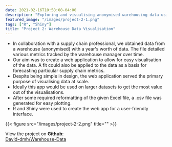 ```yaml
---
date: 2021-02-16T10:58:08-04:00
description: "Exploring and visualising anonymised warehousing data using a Shiny web application."
featured_image: "/images/project-2-1.png"
tags: ["R", "Shiny"]
title: "Project 2: Warehouse Data Visualisation"
---
```

- In collaboration with a supply chain professional, we obtained data from a warehouse (anonymised) with a year's worth of data. The file detailed various metrics tracked by the warehouse manager over time.
- Our aim was to create a web application to allow for easy visualisation of the data. A fit could also be applied to the data as a basis for forecasting particular supply chain metrics. 
- Despite being simple in design, the web application served the primary purpose of visualising data at scale. 
- Ideally this app would be used on larger datasets to get the most value out of the visualisations.
- After some required reformatting of the given Excel file, a .csv file was generated for easy plotting.
- R and Shiny were used to create the web app for a user-friendly interface.

{{< figure src="/images/project-2-2.png" title="" >}}

View the project on **Github**:  
[David-dmh/Warehouse-Data](https://github.com/David-dmh/Warehouse-Data)